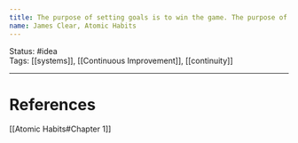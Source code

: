 ```yaml
---
title: The purpose of setting goals is to win the game. The purpose of building systems is to continue playing the game
name: James Clear, Atomic Habits
---
```


Status: #idea  
Tags: [[systems]], [[Continuous Improvement]], [[continuity]]

---
# References
[[Atomic Habits#Chapter 1]]